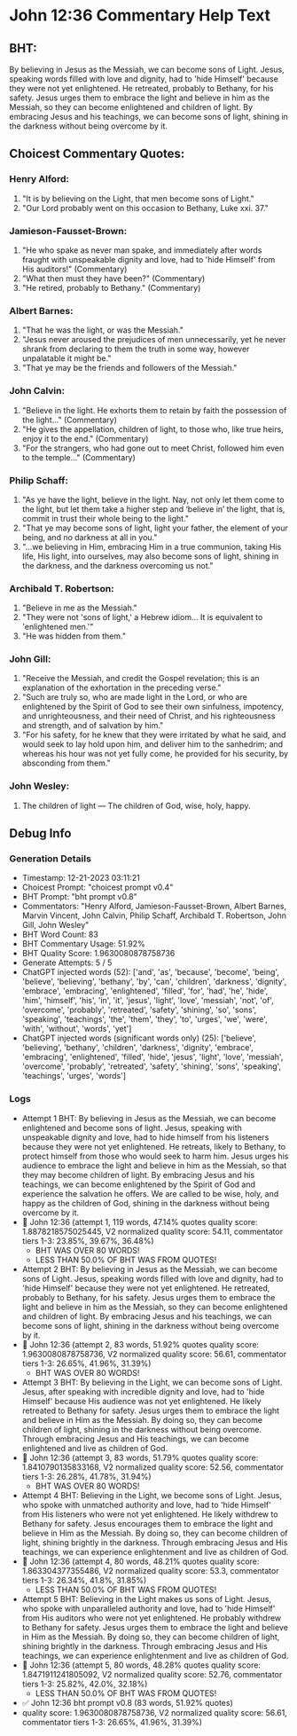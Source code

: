# John 12:36 Commentary Help Text

## BHT:
By believing in Jesus as the Messiah, we can become sons of Light. Jesus, speaking words filled with love and dignity, had to 'hide Himself' because they were not yet enlightened. He retreated, probably to Bethany, for his safety. Jesus urges them to embrace the light and believe in him as the Messiah, so they can become enlightened and children of light. By embracing Jesus and his teachings, we can become sons of light, shining in the darkness without being overcome by it.

## Choicest Commentary Quotes:
### Henry Alford:
1. "It is by believing on the Light, that men become sons of Light."
2. "Our Lord probably went on this occasion to Bethany, Luke xxi. 37."

### Jamieson-Fausset-Brown:
1. "He who spake as never man spake, and immediately after words fraught with unspeakable dignity and love, had to 'hide Himself' from His auditors!" (Commentary)
2. "What then must they have been?" (Commentary)
3. "He retired, probably to Bethany." (Commentary)

### Albert Barnes:
1. "That he was the light, or was the Messiah."
2. "Jesus never aroused the prejudices of men unnecessarily, yet he never shrank from declaring to them the truth in some way, however unpalatable it might be."
3. "That ye may be the friends and followers of the Messiah."

### John Calvin:
1. "Believe in the light. He exhorts them to retain by faith the possession of the light..." (Commentary)
2. "He gives the appellation, children of light, to those who, like true heirs, enjoy it to the end." (Commentary)
3. "For the strangers, who had gone out to meet Christ, followed him even to the temple..." (Commentary)

### Philip Schaff:
1. "As ye have the light, believe in the light. Nay, not only let them come to the light, but let them take a higher step and ‘believe in’ the light, that is, commit in trust their whole being to the light."
2. "That ye may become sons of light, light your father, the element of your being, and no darkness at all in you."
3. "...we believing in Him, embracing Him in a true communion, taking His life, His light, into ourselves, may also become sons of light, shining in the darkness, and the darkness overcoming us not."

### Archibald T. Robertson:
1. "Believe in me as the Messiah."
2. "They were not 'sons of light,' a Hebrew idiom... It is equivalent to 'enlightened men.'"
3. "He was hidden from them."

### John Gill:
1. "Receive the Messiah, and credit the Gospel revelation; this is an explanation of the exhortation in the preceding verse." 
2. "Such are truly so, who are made light in the Lord, or who are enlightened by the Spirit of God to see their own sinfulness, impotency, and unrighteousness, and their need of Christ, and his righteousness and strength, and of salvation by him."
3. "For his safety, for he knew that they were irritated by what he said, and would seek to lay hold upon him, and deliver him to the sanhedrim; and whereas his hour was not yet fully come, he provided for his security, by absconding from them."

### John Wesley:
1. The children of light — The children of God, wise, holy, happy.



## Debug Info
### Generation Details
- Timestamp: 12-21-2023 03:11:21
- Choicest Prompt: "choicest prompt v0.4"
- BHT Prompt: "bht prompt v0.8"
- Commentators: "Henry Alford, Jamieson-Fausset-Brown, Albert Barnes, Marvin Vincent, John Calvin, Philip Schaff, Archibald T. Robertson, John Gill, John Wesley"
- BHT Word Count: 83
- BHT Commentary Usage: 51.92%
- BHT Quality Score: 1.9630080878758736
- Generate Attempts: 5 / 5
- ChatGPT injected words (52):
	['and', 'as', 'because', 'become', 'being', 'believe', 'believing', 'bethany', 'by', 'can', 'children', 'darkness', 'dignity', 'embrace', 'embracing', 'enlightened', 'filled', 'for', 'had', 'he', 'hide', 'him', 'himself', 'his', 'in', 'it', 'jesus', 'light', 'love', 'messiah', 'not', 'of', 'overcome', 'probably', 'retreated', 'safety', 'shining', 'so', 'sons', 'speaking', 'teachings', 'the', 'them', 'they', 'to', 'urges', 'we', 'were', 'with', 'without', 'words', 'yet']
- ChatGPT injected words (significant words only) (25):
	['believe', 'believing', 'bethany', 'children', 'darkness', 'dignity', 'embrace', 'embracing', 'enlightened', 'filled', 'hide', 'jesus', 'light', 'love', 'messiah', 'overcome', 'probably', 'retreated', 'safety', 'shining', 'sons', 'speaking', 'teachings', 'urges', 'words']

### Logs
- Attempt 1 BHT: By believing in Jesus as the Messiah, we can become enlightened and become sons of light. Jesus, speaking with unspeakable dignity and love, had to hide himself from his listeners because they were not yet enlightened. He retreats, likely to Bethany, to protect himself from those who would seek to harm him. Jesus urges his audience to embrace the light and believe in him as the Messiah, so that they may become children of light. By embracing Jesus and his teachings, we can become enlightened by the Spirit of God and experience the salvation he offers. We are called to be wise, holy, and happy as the children of God, shining in the darkness without being overcome by it.
- 🔄 John 12:36 (attempt 1, 119 words, 47.14% quotes quality score: 1.8878218575025445, V2 normalized quality score: 54.11, commentator tiers 1-3: 23.85%, 39.67%, 36.48%) 
	- BHT WAS OVER 80 WORDS! 
	- LESS THAN 50.0% OF BHT WAS FROM QUOTES!
- Attempt 2 BHT: By believing in Jesus as the Messiah, we can become sons of Light. Jesus, speaking words filled with love and dignity, had to 'hide Himself' because they were not yet enlightened. He retreated, probably to Bethany, for his safety. Jesus urges them to embrace the light and believe in him as the Messiah, so they can become enlightened and children of light. By embracing Jesus and his teachings, we can become sons of light, shining in the darkness without being overcome by it.
- 🔄 John 12:36 (attempt 2, 83 words, 51.92% quotes quality score: 1.9630080878758736, V2 normalized quality score: 56.61, commentator tiers 1-3: 26.65%, 41.96%, 31.39%) 
	- BHT WAS OVER 80 WORDS!
- Attempt 3 BHT: By believing in the Light, we can become sons of Light. Jesus, after speaking with incredible dignity and love, had to 'hide Himself' because His audience was not yet enlightened. He likely retreated to Bethany for safety. Jesus urges them to embrace the light and believe in Him as the Messiah. By doing so, they can become children of light, shining in the darkness without being overcome. Through embracing Jesus and His teachings, we can become enlightened and live as children of God.
- 🔄 John 12:36 (attempt 3, 83 words, 51.79% quotes quality score: 1.8410790135833168, V2 normalized quality score: 52.56, commentator tiers 1-3: 26.28%, 41.78%, 31.94%) 
	- BHT WAS OVER 80 WORDS!
- Attempt 4 BHT: Believing in the Light, we become sons of Light. Jesus, who spoke with unmatched authority and love, had to 'hide Himself' from His listeners who were not yet enlightened. He likely withdrew to Bethany for safety. Jesus encourages them to embrace the light and believe in Him as the Messiah. By doing so, they can become children of light, shining brightly in the darkness. Through embracing Jesus and His teachings, we can experience enlightenment and live as children of God.
- 🔄 John 12:36 (attempt 4, 80 words, 48.21% quotes quality score: 1.863304377355486, V2 normalized quality score: 53.3, commentator tiers 1-3: 26.34%, 41.8%, 31.85%) 
	- LESS THAN 50.0% OF BHT WAS FROM QUOTES!
- Attempt 5 BHT: Believing in the Light makes us sons of Light. Jesus, who spoke with unparalleled authority and love, had to 'hide Himself' from His auditors who were not yet enlightened. He probably withdrew to Bethany for safety. Jesus urges them to embrace the light and believe in Him as the Messiah. By doing so, they can become children of light, shining brightly in the darkness. Through embracing Jesus and His teachings, we can experience enlightenment and live as children of God.
- 🔄 John 12:36 (attempt 5, 80 words, 48.28% quotes quality score: 1.8471911241805092, V2 normalized quality score: 52.76, commentator tiers 1-3: 25.82%, 42.0%, 32.18%) 
	- LESS THAN 50.0% OF BHT WAS FROM QUOTES!
- ✅ John 12:36 bht prompt v0.8 (83 words, 51.92% quotes)
- quality score: 1.9630080878758736, V2 normalized quality score: 56.61, commentator tiers 1-3: 26.65%, 41.96%, 31.39%)